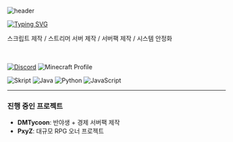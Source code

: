 ![header](https://capsule-render.vercel.app/api?type=venom&height=300&color=gradient&text=JiYoungBell&textBg=false&animation=fadeIn&fontColor=000000)

[![Typing SVG](https://readme-typing-svg.demolab.com?font=Chiron+Sung+HK&pause=800&color=000000&background=FFFFFF00&width=435&lines=%EB%A7%88%EC%9D%B8%ED%81%AC%EB%9E%98%ED%94%84%ED%8A%B8+%EC%8A%A4%ED%81%AC%EB%A6%BD%ED%8A%B8+%26+%ED%94%8C%EB%9F%AC%EA%B7%B8%EC%9D%B8+%EA%B0%9C%EB%B0%9C%EC%9E%90)](https://git.io/typing-svg)

스크립트 제작 / 스트리머 서버 제작 / 서버팩 제작 / 시스템 안정화
</br></br></br>


[![Discord](https://img.shields.io/badge/Discord-jiyoungbell-5865F2?style=for-the-badge&logo=discord&logoColor=white)](https://discord.gg/8geKJDjP)
 ![Minecraft Profile](https://img.shields.io/badge/Minecraft-rosie__0211__-4A9A4A?style=for-the-badge&logo=minecraft&logoColor=white)


![Skript](https://img.shields.io/badge/Skript_(.sk)-56A3CD?style=for-the-badge&logo=files&logoColor=white) ![Java](https://img.shields.io/badge/Java-007396?style=for-the-badge&logo=openjdk&logoColor=white) ![Python](https://img.shields.io/badge/Python-3776AB?style=for-the-badge&logo=python&logoColor=white) ![JavaScript](https://img.shields.io/badge/JavaScript-F7DF1E?style=for-the-badge&logo=javascript&logoColor=black)


---

### 진행 중인 프로젝트

-   **DMTycoon**: 반야생 + 경제 서버팩 제작
-   **PxyZ**: 대규모 RPG 오너 프로젝트
